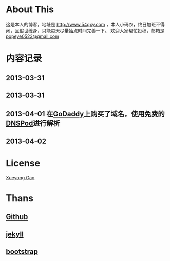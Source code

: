 # About This
这是本人的博客，地址是 <http://www.54gxy.com> ，本人小码农，终日加班不得闲，且俗世缠身，只能每天尽量抽点时间完善一下。
欢迎大家帮忙投稿，邮箱是 <popeye0523@gmail.com>

# 内容记录
## 2013-03-31 
## 2013-03-31 
## 2013-04-01 在[GoDaddy](http://www.godaddy.com)上购买了域名，使用免费的[DNSPod](www.dnspod.cn)进行解析
## 2013-04-02 

# License
[Xueyong Gao](http://www.54gxy.com/)

# Thans
## [Github](http://www.github.com)
## [jekyll](http://jekyllbootstrap.com)
## [bootstrap](http://twitter.github.com/bootstrap/)

